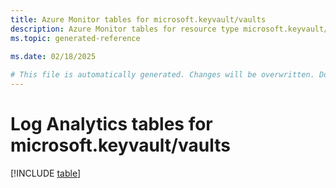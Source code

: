 ```yaml
---
title: Azure Monitor tables for microsoft.keyvault/vaults
description: Azure Monitor tables for resource type microsoft.keyvault/vaults
ms.topic: generated-reference
   
ms.date: 02/18/2025

# This file is automatically generated. Changes will be overwritten. Do not change this file directly.
---
```


# Log Analytics tables for microsoft.keyvault/vaults  

[!INCLUDE [table](~/reusable-content/ce-skilling/azure/includes/azure-monitor/reference/tables/microsoft-keyvault_vaults-include.md)]

